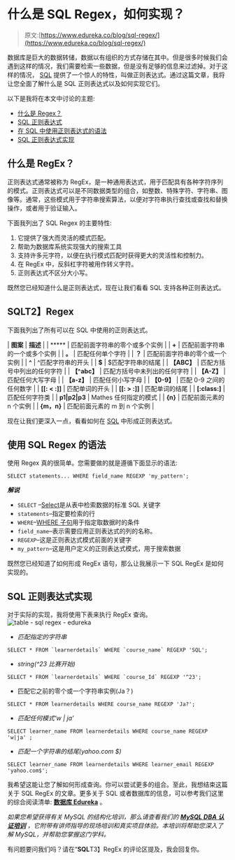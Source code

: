 # 什么是 SQL Regex，如何实现？

> 原文:[https://www.edureka.co/blog/sql-regex/](https://www.edureka.co/blog/sql-regex/)

数据库是巨大的数据转储，数据以有组织的方式存储在其中。但是很多时候我们会遇到这样的情况，我们需要检索一些数据，但是没有足够的信息来过滤掉。对于这样的情况， [SQL](https://www.edureka.co/mysql-dba) 提供了一个惊人的特性，叫做正则表达式。通过这篇文章，我将让您全面了解什么是 SQL 正则表达式以及如何实现它们。

以下是我将在本文中讨论的主题:

*   [什么是 Regex？](#regex)
*   [SQL 正则表达式](#sqlregex)
*   [在 SQL 中使用正则表达式的语法](#syntax)
*   [SQL 正则表达式实现](#implementation)

## **什么是 RegEx？**

正则表达式通常被称为 RegEx，是一种通用表达式，用于匹配具有各种字符序列的模式。正则表达式可以是不同数据类型的组合，如整数、特殊字符、字符串、图像等。通常，这些模式用于字符串搜索算法，以便对字符串执行查找或查找和替换操作，或者用于验证输入。

下面我列出了 SQL Regex 的主要特性:

1.  它提供了强大而灵活的模式匹配。
2.  帮助为数据库系统实现强大的搜索工具
3.  支持许多元字符，以便在执行模式匹配时获得更大的灵活性和控制力。
4.  在 RegEx 中，反斜杠字符被用作转义字符。
5.  正则表达式不区分大小写。

既然您已经知道什么是正则表达式，现在让我们看看 SQL 支持各种正则表达式。

## **SQL**T2】Regex

下面我列出了所有可以在 SQL 中使用的正则表达式。

| **图案** | **描述** |
| ***** | 匹配前面字符串的零个或多个实例 |
| **+** | 匹配前面字符串的一个或多个实例 |
| **。** | 匹配任何单个字符 |
| **？** | 匹配前面字符串的零个或一个实例 |
| **^** | ^匹配字符串的开头 |
| **$** | $匹配字符串的结尾 |
| **【ABC】** | 匹配方括号中列出的任何字符 |
| **【^abc】** | 匹配方括号中未列出的任何字符 |
| **【A-Z】** | 匹配任何大写字母 |
| **【a-z】** | 匹配任何小写字母 |
| **【0-9】** | 匹配 0-9 之间的任何数字 |
| **[[: < :]]** | 匹配单词的开头 |
| **[[: > :]]** | 匹配单词的结尾 |
| **[:class:]** | 匹配任何字符类 |
| **p1&#124;p2&#124;p3** | Mathes 任何指定的模式 |
| **{n}** | 匹配前面元素的 n 个实例 |
| **{m，n}** | 匹配前面元素的 m 到 n 个实例 |

现在让我们更深入一点，看看如何在 [SQL](https://www.edureka.co/blog/sql-tutorial/) 中形成正则表达式。

## **使用 SQL Regex 的语法**

使用 Regex 真的很简单。您需要做的就是遵循下面显示的语法:

```
SELECT statements... WHERE field_name REGEXP 'my_pattern';
```

***解说***

*   `SELECT` –[Select](https://www.edureka.co/blog/sql-select)是从表中检索数据的标准 SQL 关键字
*   `statements`–指定要检索的行
*   `WHERE`–[WHERE 子句](https://www.edureka.co/blog/sql-constraints/)用于指定取数据时的条件
*   `field_name`–表示需要应用正则表达式的列的名称。
*   `REGEXP`–这是正则表达式模式前面的关键字
*   `my_pattern`–这是用户定义的正则表达式模式，用于搜索数据

既然您已经知道了如何形成 RegEx 语句，那么让我展示一下 SQL RegEx 是如何实现的。

## **SQL 正则表达式实现**

对于实际的实现，我将使用下表来执行 RegEx 查询。 ![table - sql regex - edureka](../Images/b0f13423ffd7d462001ba61f8ad7462e.png)

*   *匹配指定的字符串*

```
SELECT * FROM `learnerdetails` WHERE `course_name` REGEXP 'SQL';
```

*   *string(^23 比赛开始)*

```
SELECT * FROM `learnerdetails` WHERE `course_Id` REGEXP '^23';
```

*   匹配它之前的零个或一个字符串实例(Ja？)

```
SELECT * FROM learnerdetails WHERE course_name REGEXP 'Ja?';
```

*   *匹配任何模式‘w | ja’*

```
SELECT learner_name FROM learnerdetails WHERE course_name REGEXP 'w|ja' ;
```

*   *匹配一个字符串的结尾(yahoo.com $)*

```
SELECT learner_name FROM learnerdetails WHERE learner_email REGEXP 'yahoo.com$';
```

我希望这能让您了解如何形成查询。你可以尝试更多的组合。至此，我想结束这篇关于 SQL RegEx 的文章。更多关于 SQL 或者数据库的信息，可以参考我们这里的综合阅读清单: [**数据库 Edureka**](https://www.edureka.co/blog/category/databases/) 。

*如果您希望获得有关 MySQL 的结构化培训，那么请查看我们的 **[MySQL DBA 认证培训](https://www.edureka.co/mysql-dba)** ，它附带有讲师指导的现场培训和真实项目体验。本培训将帮助您深入了解 MySQL，并帮助您掌握这门学科。*

有问题要问我们吗？请在“**SQL**T3】RegEx 的评论区提及，我会回复你。